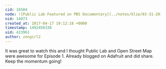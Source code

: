 ```yaml
---
cid: 16584
node: ![Public Lab Featured on PBS Documentary](../notes/klie/03-31-2017/public-lab-featured-on-pbs-documentary)
nid: 14073
created_at: 2017-04-17 19:12:18 +0000
timestamp: 1492456338
uid: 423961
author: zengirl2
---
```


It was great to watch this and I thought Public Lab and Open Street Map were awesome for Episode 1. Already blogged on Adafruit and did share. Keep the momentum going!